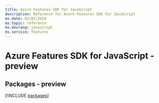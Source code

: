 ```yaml
---
title: Azure Features SDK for JavaScript
description: Reference for Azure Features SDK for JavaScript
ms.date: 02/07/2024
ms.topic: reference
ms.devlang: javascript
ms.service: features
---
```

# Azure Features SDK for JavaScript - preview
## Packages - preview
[!INCLUDE [packages](features-index.md)]
